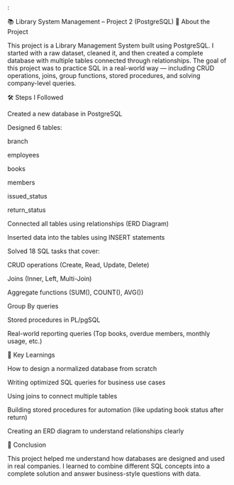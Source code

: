 :

📚 Library System Management – Project 2 (PostgreSQL)
📖 About the Project

This project is a Library Management System built using PostgreSQL.
I started with a raw dataset, cleaned it, and then created a complete database with multiple tables connected through relationships.
The goal of this project was to practice SQL in a real-world way — including CRUD operations, joins, group functions, stored procedures, and solving company-level queries.

🛠 Steps I Followed

Created a new database in PostgreSQL

Designed 6 tables:

branch

employees

books

members

issued_status

return_status

Connected all tables using relationships (ERD Diagram)

Inserted data into the tables using INSERT statements

Solved 18 SQL tasks that cover:

CRUD operations (Create, Read, Update, Delete)

Joins (Inner, Left, Multi-Join)

Aggregate functions (SUM(), COUNT(), AVG())

Group By queries

Stored procedures in PL/pgSQL

Real-world reporting queries (Top books, overdue members, monthly usage, etc.)

🔑 Key Learnings

How to design a normalized database from scratch

Writing optimized SQL queries for business use cases

Using joins to connect multiple tables

Building stored procedures for automation (like updating book status after return)

Creating an ERD diagram to understand relationships clearly

📌 Conclusion

This project helped me understand how databases are designed and used in real companies.
I learned to combine different SQL concepts into a complete solution and answer business-style questions with data.
